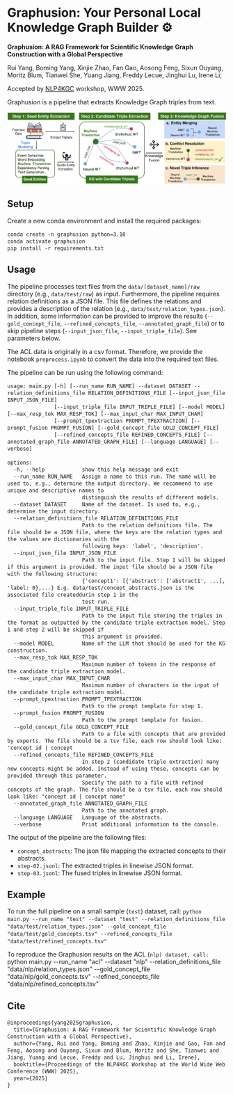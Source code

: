 # Graphusion: Your Personal Local Knowledge Graph Builder ⚙
**Graphusion: A RAG Framework for Scientific Knowledge Graph Construction with a Global Perspective**

Rui Yang, Boming Yang, Xinjie Zhao, Fan Gao, Aosong Feng, Sixun Ouyang, Moritz Blum, Tianwei She, Yuang Jiang, Freddy Lecue, Jinghui Lu, Irene Li;

Accepted by [NLP4KGC](https://sites.google.com/view/4rthnlp4kgc/home?authuser=0) workshop, WWW 2025. 

Graphusion is a pipeline that extracts Knowledge Graph triples from text.

![Architecture](graphusion_main.png)


## Setup
Create a new conda environment and install the required packages:
```
conda create -n graphusion python=3.10
conda activate graphusion
pip install -r requirements.txt
```


## Usage
The pipeline processes text files from the `data/[dataset_name]/raw` directory (e.g., `data/test/raw`) as input. 
Furthermore, the pipeline requires relation definitions as a JSON file. This file defines the relations and 
provides a description of the relation (e.g., `data/test/relation_types.json`). In addition, some information can be 
provided to improve the results (`--gold_concept_file`, `--refined_concepts_file`, `--annotated_graph_file`)
or to skip pipeline steps (`--input_json_file`, `--input_triple_file`). See parameters below.

The ACL data is originally in a csv format. Therefore, we provide the notebook `preprocess.ipynb` to convert the 
data into the required text files.

The pipeline can be run using the following command:

```
usage: main.py [-h] [--run_name RUN_NAME] --dataset DATASET --relation_definitions_file RELATION_DEFINITIONS_FILE [--input_json_file INPUT_JSON_FILE]
               [--input_triple_file INPUT_TRIPLE_FILE] [--model MODEL] [--max_resp_tok MAX_RESP_TOK] [--max_input_char MAX_INPUT_CHAR]
               [--prompt_tpextraction PROMPT_TPEXTRACTION] [--prompt_fusion PROMPT_FUSION] [--gold_concept_file GOLD_CONCEPT_FILE]
               [--refined_concepts_file REFINED_CONCEPTS_FILE] [--annotated_graph_file ANNOTATED_GRAPH_FILE] [--language LANGUAGE] [--verbose]

options:
  -h, --help            show this help message and exit
  --run_name RUN_NAME   Assign a name to this run. The name will be used to, e.g., determine the output directory. We recommend to use unique and descriptive names to
                        distinguish the results of different models.
  --dataset DATASET     Name of the dataset. Is used to, e.g., determine the input directory.
  --relation_definitions_file RELATION_DEFINITIONS_FILE
                        Path to the relation definitions file. The file should be a JSON file, where the keys are the relation types and the values are dictionaries with the
                        following keys: 'label', 'description'.
  --input_json_file INPUT_JSON_FILE
                        Path to the input file. Step 1 will be skipped if this argument is provided. The input file should be a JSON file with the following structure:
                        {'concept1': [{'abstract': ['abstract1', ...], 'label: 0},...} E.g. data/test/concept_abstracts.json is the associated file createddurin step 1 in the
                        test run.
  --input_triple_file INPUT_TRIPLE_FILE
                        Path to the input file storing the triples in the format as outputted by the candidate triple extraction model. Step 1 and step 2 will be skipped if
                        this argument is provided.
  --model MODEL         Name of the LLM that should be used for the KG construction.
  --max_resp_tok MAX_RESP_TOK
                        Maximum number of tokens in the response of the candidate triple extraction model.
  --max_input_char MAX_INPUT_CHAR
                        Maximum number of characters in the input of the candidate triple extraction model.
  --prompt_tpextraction PROMPT_TPEXTRACTION
                        Path to the prompt template for step 1.
  --prompt_fusion PROMPT_FUSION
                        Path to the prompt template for fusion.
  --gold_concept_file GOLD_CONCEPT_FILE
                        Path to a file with concepts that are provided by experts. The file should be a tsv file, each row should look like: 'concept id | concept
  --refined_concepts_file REFINED_CONCEPTS_FILE
                        In step 2 (candidate triple extraction) many new concepts might be added. Instead of using these, concepts can be provided through this parameter.
                        Specify the path to a file with refined concepts of the graph. The file should be a tsv file, each row should look like: "concept id | concept name"
  --annotated_graph_file ANNOTATED_GRAPH_FILE
                        Path to the annotated graph.
  --language LANGUAGE   Language of the abstracts.
  --verbose             Print additional information to the console.
```

The output of the pipeline are the following files: 
- `concept_abstracts`: The json file mapping the extracted concepts to their abstracts.
- `step-02.jsonl`: The extracted triples in linewise JSON format.
- `step-03.jsonl`: The fused triples in linewise JSON format.


## Example 
To run the full pipeline on a small sample (`test`) dataset, call: 
`python main.py --run_name "test" --dataset "test" --relation_definitions_file "data/test/relation_types.json" --gold_concept_file "data/test/gold_concepts.tsv" --refined_concepts_file "data/test/refined_concepts.tsv"`

To reproduce the Graphusion results on the ACL (`nlp) dataset, call:
`python main.py --run_name "acl" --dataset "nlp" --relation_definitions_file "data/nlp/relation_types.json" --gold_concept_file "data/nlp/gold_concepts.tsv" --refined_concepts_file "data/nlp/refined_concepts.tsv"`

## Cite
```
@inproceedings{yang2025graphusion,
  title={Graphusion: A RAG Framework for Scientific Knowledge Graph Construction with a Global Perspective},
  author={Yang, Rui and Yang, Boming and Zhao, Xinjie and Gao, Fan and Feng, Aosong and Ouyang, Sixun and Blum, Moritz and She, Tianwei and Jiang, Yuang and Lecue, Freddy and Lu, Jinghui and Li, Irene},
  booktitle={Proceedings of the NLP4KGC Workshop at the World Wide Web Conference (WWW) 2025},
  year={2025}
}
```
